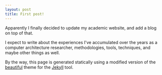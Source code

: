 ```yaml
---
layout: post
title: First post!
---
```


Apparently I finally decided to update my academic website, and add a blog on top of that.

I expect to write about the experiences I've accumulated over the years as a computer architecture researcher, methodologies, tools, techniques, and maybe other things as well.

By the way, this page is generated statically using a modified version of the [beautiful] theme for the [Jekyll] tool.

[beautiful]: https://deanattali.com/beautiful-jekyll/
[Jekyll]: https://jekyllrb.com/


